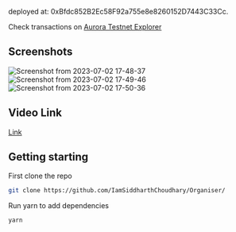 deployed at: 0xBfdc852B2Ec58F92a755e8e8260152D7443C33Cc.

Check transactions on [Aurora Testnet Explorer](https://explorer.testnet.aurora.dev)

## Screenshots

![Screenshot from 2023-07-02 17-48-37](https://github.com/IamSiddharthChoudhary/Organiser/assets/96943338/6360ef8d-a706-4b92-a283-313ecaf7acd2)
![Screenshot from 2023-07-02 17-49-46](https://github.com/IamSiddharthChoudhary/Organiser/assets/96943338/f5b031ad-92e1-4b55-ac44-fe0c42b141c0)
![Screenshot from 2023-07-02 17-50-36](https://github.com/IamSiddharthChoudhary/Organiser/assets/96943338/633cd757-9a19-431b-b4d7-60907f013222)

## Video Link
[Link](https://www.youtube.com/watch?v=yUZmZGF86q8)

## Getting starting 

First clone the repo

```bash
git clone https://github.com/IamSiddharthChoudhary/Organiser/
```

Run yarn to add dependencies
```bash
yarn
```
